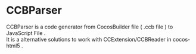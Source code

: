 CCBParser
=========
CCBParser is a code generator from CocosBuilder file ( .ccb file ) to JavaScript File . <br>
It is a alternative solutions to work with CCExtension/CCBReader in cocos-html5 . <br>
